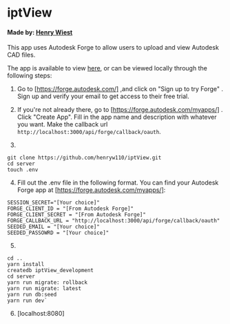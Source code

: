 # iptView
#### Made by: [Henry Wiest](https://github.com/henryw110)

This app uses Autodesk Forge to allow users to upload and view Autodesk CAD files.

The app is available to view [here](https://ipt-viewer.herokuapp.com), or can be viewed locally through the following steps:

1. Go to [https://forge.autodesk.com/] ,and click on "Sign up to try Forge" . Sign up and verify your email to get access to their free trial.

2. If you're not already there, go to [https://forge.autodesk.com/myapps/] . Click "Create App". Fill in the app name and description with whatever you want. Make the callback url ```http://localhost:3000/api/forge/callback/oauth```.

3. 
```
git clone https://github.com/henryw110/iptView.git
cd server
touch .env
```

4. Fill out the .env file in the following format. You can find your Autodesk Forge app at [https://forge.autodesk.com/myapps/]:

```
SESSION_SECRET="[Your choice]"
FORGE_CLIENT_ID = "[From Autodesk Forge]"
FORGE_CLIENT_SECRET = "[From Autodesk Forge]"
FORGE_CALLBACK_URL = "http://localhost:3000/api/forge/callback/oauth"
SEEDED_EMAIL = "[Your choice]"
SEEDED_PASSOWRD = "[Your choice]" 
```

5. 
```
cd ..
yarn install
createdb iptView_development
cd server
yarn run migrate: rollback
yarn run migrate: latest
yarn run db:seed
yarn run dev`

```
6. [localhost:8080]